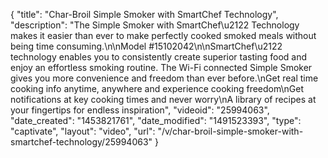 {
    "title": "Char-Broil Simple Smoker with SmartChef Technology",
    "description": "The Simple Smoker with SmartChef\u2122 Technology makes it easier than ever to make perfectly cooked smoked meals without being time consuming.\n\nModel #15102042\n\nSmartChef\u2122 technology enables you to consistently create superior tasting food and enjoy an effortless smoking routine. The Wi-Fi connected Simple Smoker gives you more convenience and freedom than ever before.\nGet real time cooking info anytime, anywhere and experience cooking freedom\nGet notifications at key cooking times and never worry\nA library of recipes at your fingertips for endless inspiration",
    "videoid": "25994063",
    "date_created": "1453821761",
    "date_modified": "1491523393",
    "type": "captivate",
    "layout": "video",
    "url": "\/v\/char-broil-simple-smoker-with-smartchef-technology\/25994063"
}